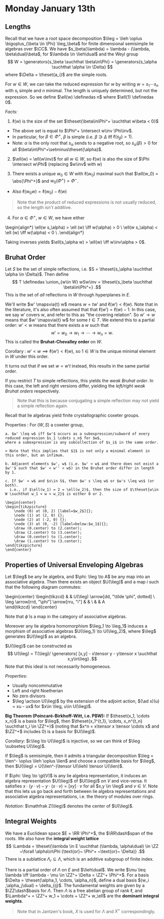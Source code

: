 # Monday January 13th

## Lengths

Recall that we have a root space decomposition $\lieg = \lieh \oplus \bigoplus_{\beta \in \Phi} \lieg_\beta$ for finite dimensional semisimple lie algebras over $\CC$.
We have $s_\beta(\lambda) = \lambda - (\lambda, \beta\dual)\beta$, for $\lambda \in \lieh\dual$ and the Weyl group 
$$
W = \generators{s_\beta \suchthat \beta\in\Phi} = \generators{s_\alpha \suchthat \alpha \in \Delta}
$$ 
where $\Delta = \theset{a_i}$ are the simple roots.

For $w\in W$, we can take the reduced expression for $w$ by writing $w = s_1 \cdots s_n$ with $s_i$ simple and $n$ minimal.
The length is uniquely determined, but not the expression.
So we define $\ell(w) \definedas n$ where $\ell(1) \definedas 0$.

*Facts:*

1. $\ell(w)$ is the size of the set $\theset{\beta\in\Phi^+ \suchthat w\beta < 0}$
  - The above set is equal to $\Phi^+ \intersect w\inv \Phi\inv$.
  - In particular, for $\beta \in \Phi^+$, $\beta$ is simple (i.e. $\beta \ni \Delta$ iff $\ell(s_\beta) = 1)$.
  - Note: $\alpha$ is the only root that $s_\alpha$ sends to a negative root, so $s_\alpha(\beta) > 0$ for all $\beta\in\Phi^+\setminus\theset{\alpha}$.

2. $\ell(w) = \ell(w\inv)$ for all $w\in W$, so $\ell(w)$ is also the size of $\Phi \intersect w\Phi$ (replacing $w\inv$ with $w$)

3. There exists a unique $w_0 \in W$ with $\ell(w_0)$ maximal such that $\ell(w_0) = \abs{\Phi^+}$ and $w_0(\Phi^+) = \Phi^-$.
  - Also $\ell(w_0 w) = \ell(w_0) - \ell(w)$
  
  > Note that the product of reduced expressions is not usually reduced, so the length isn't additive.

4. For $\alpha \in \Phi^+$, $w\in W$, we have either 

\begin{align*}
\ell(w s_\alpha) > \ell (w) \iff w(\alpha) > 0 \\
\ell(w s_\alpha) < \ell (w) \iff w(\alpha) < 0 \\
.\end{align*}

Taking inverses yields $\ell(s_\alpha w) > \ell(w) \iff w\inv\alpha > 0$.

## Bruhat Order

Let $S$ be the set of simple reflections, i.e. $S = \theset{s_\alpha \suchthat \alpha \in \Delta}$.
Then define 
$$
T \definedas \union_{w\in W} wSw\inv = \theset{s_\beta \suchthat \beta\in\Phi^+}
.$$
This is the set of *all* reflections in $W$ through hyperplanes in $E$.

We'll write $w' \mapsvia{t} w$ means $w=tw'$ and $\ell(w') < \ell(w)$.
Note that in the literature, it's also often assumed that that $\ell(w') = \ell(w) - 1$.
In this case, we say $w'$ covers $w$, and refer to this as "the covering relation".
So $w' \to w$ means that $w' \mapsvia{t} w$ for some $t\in T$.
We extend this to a partial order: $w' < w$ means that there exists a $w$ such that 
$$
w' = w_0 \to w_1 \to \cdots \to w_n = w.
$$
This is called the **Bruhat-Chevalley order** on $W$.

Corollary
: $w' < w \implies \ell(w') < \ell(w)$, so $1\in W$ is the unique minimal element in $W$ under this order.

It turns out that if we set $w = w' t$ instead, this results in the same partial order.

If you restrict $T$ to simple reflections, this yields the *weak Bruhat order*.
In this case, the left and right versions differ, yielding the *left/right weak Bruhat orders* respectively.

> Note that this is because conjugating a simple reflection may not yield a simple reflection again.

Recall that lie algebras yield finite crystallographic coxeter groups.

Properties
:   For $(W, S)$ a coxeter group,

    a. $w' \leq w$ iff $w'$ occurs as a subexpression/subword of every reduced expression $s_1 \cdots s_n$ for $w$, 
    where a subexpression is any subcollection of $s_i$ in the same order.

    > Note that this implies that $1$ is not only a minimal element in this order, but an infimum.

    b. Adjacent elements $w', w$ (i.e. $w' < w$ and there does not exist a $w''$ such that $w' < w'' < w$) in the Bruhat order differ in length by 1.

    c. If $w' < w$ and $s\in S$, then $w' s \leq w$ or $w's \leq ws$ (or both).
      i.e., if $\ell(w_1) = 2 = \ell(w_2)$, then the size of $\theset{w\in W \suchthat w_1 < w < w_2}$ is either 0 or 2.

    \begin{center}
    \begin{tikzpicture}
        \node (0) at (0, 2) [label=$w_2$]{};
        \node (1) at (2, 0) {};
        \node (2) at (-2, 0) {};
        \node (3) at (0, -2) [label=below:$w_1$]{};
        \draw (0.center) to (2.center);
        \draw (2.center) to (3.center);
        \draw (0.center) to (1.center);
        \draw (1.center) to (3.center);
    \end{tikzpicture}
    \end{center}

## Properties of Universal Enveloping Algebras

Let $\lieg$ be any lie algebra, and $\phi: \lieg \to A$ be any map into an associative algebra.
Then there exists an object $U(\lieg)$ and a map $i$ such that the following diagram commutes:

\begin{center}
\begin{tikzcd}
&  & U(\lieg) \arrow[dd, "\tilde \phi", dotted] \\
\lieg \arrow[rrd, "\phi"] \arrow[rru, "i"] &  &                                            \\
&  & A                                         
\end{tikzcd}
\end{center}

Note that $\tilde \phi$ is a map in the category of associative algebras.

Moreover any lie algebra homomorphism $\lieg_1 \to \lieg_1$ induces a morphism of associative algebras $U(\lieg_1) \to U(\lieg_2)$, where $\lieg$ generates $U(\lieg)$ as an algebra.

$U(\lieg)$ can be constructed as 
$$
U(\lieg) = T(\lieg)/ \generators{ [x,y] - x\tensor y - y\tensor x \suchthat x,y\in\lieg}
.$$
Note that this ideal is not necessarily homogeneous.

*Properties:*

- Usually noncommutative
- Left and right Noetherian
- No zero divisors
- $\lieg \actson U(\lieg)$ by the extension of the adjoint action, $(\ad x)(u) = xu - ux$ for $x\in \lieg, u\in U(\lieg)$.

**Big Theorem (Poincaré-Birkhoff-Witt, i.e. PBW):**
If $\theset{x_1, \cdots x_n}$ is a basis for $\lieg$, then $\theset{x_1^{t_1}, \cdots, x_n^{t_n} \suchthat t_i \in \ZZ^+}$ (noting that $x^n = x\tensor x \tensor \cdots x$ and $\ZZ^+$ includes 0) is a basis for $U(\lieg)$.

*Corollary:*
$i:\lieg \to U(\lieg)$ is injective, so we can think of $\lieg \subseteq U(\lieg)$.

If $\lieg$ is semisimple, then it admits a triangular decomposition $\lieg = \lien^- \oplus \lieh \oplus \lien$ and choose a compatible basis for $\lieg$, then $U(\lieg) = U(\lien^-)\tensor U(\lieh) \tensor U(\lien)$.

If $\phi: \lieg \to \gl(V)$ is any lie algebra representation, it induces an algebra representation $U(\lieg)$ of $U(\lieg)$ on $V$ and vice-versa.
It satisfies $x\cdot (y \cdot v) - y\cdot (x \cdot v) = [x y] \cdot v$ for all $x,y \in \lieg$ and $v\in V$.
Note that this lets us go back and forth between lie algebra representations and associative algebra representations, i.e. the theory of modules over rings.

*Notation:*
$\mathfrak Z(\lieg)$ denotes the center of $U(\lieg)$.

## Integral Weights

We have a Euclidean space $E = \RR \Phi^+$, the $\RR\dash$span of the roots.
We also have the **integral weight lattice** 
$$
\Lambda = \theset{\lambda \in E \suchthat (\lambda, \alpha\dual) \in \ZZ ~\forall \alpha\in\Phi (\text{or}~ \Phi^+ ~\text{or}~ \Delta)}
.$$
There is a sublattice $\Lambda_r \subseteq \Lambda$, which is an additive subgroup of finite index.

There is a partial order of $\Lambda$ on $E$ and $\lieh\dual$.
We write $\mu \leq \lambda \iff \lambda - \mu \in \ZZ^+ \Delta = \ZZ^+ \Phi^+$.
For a basis $\Delta = \theset{\alpha_1, \cdots, \alpha_n}$, define a dual basis $(w_i ,\alpha_j\dual) = \delta_{ij}$.
The fundamental weights are given by a $\ZZ\dash$basis for $\Lambda$.
Then $\Lambda$ is a free abelian group of rank $\ell$, and $\Lambda^+ = \ZZ^+ w_1 + \cdots + \ZZ^+ w_\ell$ are the **dominant integral weights**.

> Note that in Jantzen's book, $X$ is used for $\Lambda$ and $X^+$ correspondingly. 
